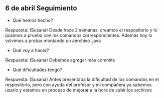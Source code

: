## 6 de abril Seguimiento

- Qué hemos hecho?

Respuesta: (Susana)
Desde hace 2 semanas, creamos el respositorio y lo pusimos a prueba con los comandos correspondientes. Además hoy lo volvimos a probar montando un aerchivo .java

- Qué voy a hacer?

Respuesta: (Susana) 
Debemos agregar más commits

- Qué dificultades tengo?

Respuesta: (Susana)
Antes presentaba la dificultad de los comandos en el respositorio, pero con ayuda del profesor y mi compañera ya sabemos usarlo y estamos en proceso de mejorar a la hora de subir los archivos


